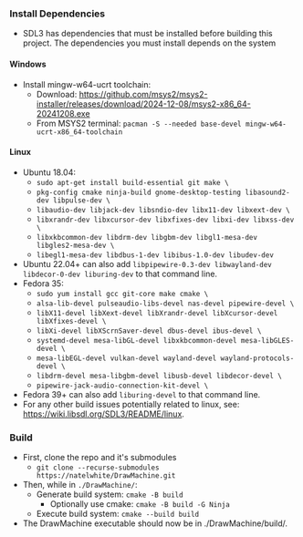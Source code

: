 ### Install Dependencies
- SDL3 has dependencies that must be installed before building this project. The dependencies you must install depends on the system
#### Windows
- Install mingw-w64-ucrt toolchain:
	- Download: https://github.com/msys2/msys2-installer/releases/download/2024-12-08/msys2-x86_64-20241208.exe
	- From MSYS2 terminal: `pacman -S --needed base-devel mingw-w64-ucrt-x86_64-toolchain`
#### Linux
- Ubuntu 18.04:
	- `sudo apt-get install build-essential git make \`
	- `pkg-config cmake ninja-build gnome-desktop-testing libasound2-dev libpulse-dev \`
	- `libaudio-dev libjack-dev libsndio-dev libx11-dev libxext-dev \`
	- `libxrandr-dev libxcursor-dev libxfixes-dev libxi-dev libxss-dev \`
	- `libxkbcommon-dev libdrm-dev libgbm-dev libgl1-mesa-dev libgles2-mesa-dev \`
	- `libegl1-mesa-dev libdbus-1-dev libibus-1.0-dev libudev-dev`
- Ubuntu 22.04+ can also add `libpipewire-0.3-dev libwayland-dev libdecor-0-dev liburing-dev` to that command line.
- Fedora 35:
	- `sudo yum install gcc git-core make cmake \`
	- `alsa-lib-devel pulseaudio-libs-devel nas-devel pipewire-devel \`
	- `libX11-devel libXext-devel libXrandr-devel libXcursor-devel libXfixes-devel \`
	- `libXi-devel libXScrnSaver-devel dbus-devel ibus-devel \`
	- `systemd-devel mesa-libGL-devel libxkbcommon-devel mesa-libGLES-devel \`
	- `mesa-libEGL-devel vulkan-devel wayland-devel wayland-protocols-devel \`
	- `libdrm-devel mesa-libgbm-devel libusb-devel libdecor-devel \`
	- `pipewire-jack-audio-connection-kit-devel \`
- Fedora 39+ can also add `liburing-devel` to that command line.
- For any other build issues potentially related to linux, see: https://wiki.libsdl.org/SDL3/README/linux.
### Build
- First, clone the repo and it's submodules
	- `git clone --recurse-submodules https://natelwhite/DrawMachine.git`
- Then, while in `./DrawMachine/`:
	- Generate build system: `cmake -B build`
		- Optionally use cmake: `cmake -B build -G Ninja`
	- Execute build system: `cmake --build build`
- The DrawMachine executable should now be in ./DrawMachine/build/.

